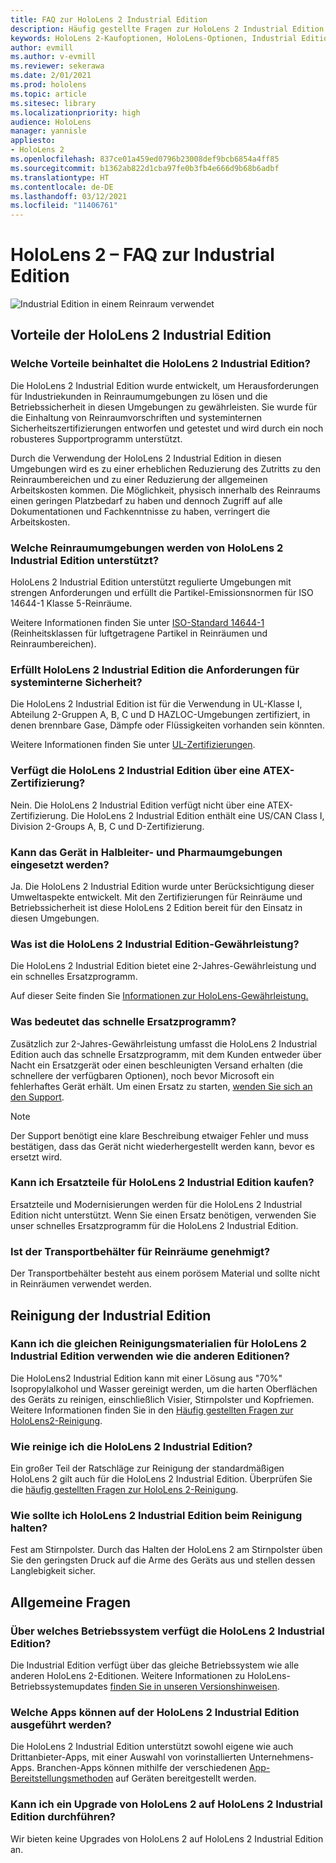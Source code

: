 ```yaml
---
title: FAQ zur HoloLens 2 Industrial Edition
description: Häufig gestellte Fragen zur HoloLens 2 Industrial Edition
keywords: HoloLens 2-Kaufoptionen, HoloLens-Optionen, Industrial Edition
author: evmill
ms.author: v-evmill
ms.reviewer: sekerawa
ms.date: 2/01/2021
ms.prod: hololens
ms.topic: article
ms.sitesec: library
ms.localizationpriority: high
audience: HoloLens
manager: yannisle
appliesto:
- HoloLens 2
ms.openlocfilehash: 837ce01a459ed0796b23008def9bcb6854a4ff85
ms.sourcegitcommit: b1362ab822d1cba97fe0b3fb4e666d9b68b6adbf
ms.translationtype: HT
ms.contentlocale: de-DE
ms.lasthandoff: 03/12/2021
ms.locfileid: "11406761"
---
```

# <a name="hololens-2---industrial-edition-faq"></a>HoloLens 2 – FAQ zur Industrial Edition

![Industrial Edition in einem Reinraum verwendet](./images/industrial-sku-with-remote-assist.png)

## <a name="hololens-2-industrial-edition-benefits"></a>Vorteile der HoloLens 2 Industrial Edition

### <a name="what-benefits-does-hololens-2-industrial-edition-2-include"></a>Welche Vorteile beinhaltet die HoloLens 2 Industrial Edition?

Die HoloLens 2 Industrial Edition wurde entwickelt, um Herausforderungen für Industriekunden in Reinraumumgebungen zu lösen und die Betriebssicherheit in diesen Umgebungen zu gewährleisten. Sie wurde für die Einhaltung von Reinraumvorschriften und systeminternen Sicherheitszertifizierungen entworfen und getestet und wird durch ein noch robusteres Supportprogramm unterstützt.

Durch die Verwendung der HoloLens 2 Industrial Edition in diesen Umgebungen wird es zu einer erheblichen Reduzierung des Zutritts zu den Reinraumbereichen und zu einer Reduzierung der allgemeinen Arbeitskosten kommen. Die Möglichkeit, physisch innerhalb des Reinraums einen geringen Platzbedarf zu haben und dennoch Zugriff auf alle Dokumentationen und Fachkenntnisse zu haben, verringert die Arbeitskosten.

### <a name="what-clean-room-environments-does-hololens-2-industrial-edition-support"></a>Welche Reinraumumgebungen werden von HoloLens 2 Industrial Edition unterstützt?

HoloLens 2 Industrial Edition unterstützt regulierte Umgebungen mit strengen Anforderungen und erfüllt die Partikel-Emissionsnormen für ISO 14644-1 Klasse 5-Reinräume.

Weitere Informationen finden Sie unter [ISO-Standard 14644-1](https://www.iso.org/standard/53394.html) (Reinheitsklassen für luftgetragene Partikel in Reinräumen und Reinraumbereichen).

### <a name="does-hololens-2-industrial-edition-meet-requirements-for-intrinsic-safety"></a>Erfüllt HoloLens 2 Industrial Edition die Anforderungen für systeminterne Sicherheit?

Die HoloLens 2 Industrial Edition ist für die Verwendung in UL-Klasse I, Abteilung 2-Gruppen A, B, C und D HAZLOC-Umgebungen zertifiziert, in denen brennbare Gase, Dämpfe oder Flüssigkeiten vorhanden sein könnten.

Weitere Informationen finden Sie unter [UL-Zertifizierungen](https://www.ul.com/services/ul-and-c-ul-hazardous-areas-certification-north-america?csrf-token=CIwNZNlR4XbisJF39I8yWnWX9wX4WFoz&amp;Search=UL+Class+I%2C+Dev+2+&amp;search-submit=Search).

### <a name="does-the-hololens-2-industrial-edition-hold-an-atex-certification"></a>Verfügt die HoloLens 2 Industrial Edition über eine ATEX-Zertifizierung?

Nein. Die HoloLens 2 Industrial Edition verfügt nicht über eine ATEX-Zertifizierung. Die HoloLens 2 Industrial Edition enthält eine US/CAN Class I, Division 2-Groups A, B, C und D-Zertifizierung.

### <a name="can-the-device-be-used-in-semiconductor-and-pharmaceutical-environments"></a>Kann das Gerät in Halbleiter- und Pharmaumgebungen eingesetzt werden?

Ja. Die HoloLens 2 Industrial Edition wurde unter Berücksichtigung dieser Umweltaspekte entwickelt. Mit den Zertifizierungen für Reinräume und Betriebssicherheit ist diese HoloLens 2 Edition bereit für den Einsatz in diesen Umgebungen.

### <a name="what-is-the-hololens-2-industrial-edition-warranty"></a>Was ist die HoloLens 2 Industrial Edition-Gewährleistung?

Die HoloLens 2 Industrial Edition bietet eine 2-Jahres-Gewährleistung und ein schnelles Ersatzprogramm.

Auf dieser Seite finden Sie [Informationen zur HoloLens-Gewährleistung.](https://support.microsoft.com/warranty)

### <a name="what39s-the-rapid-replacement-program"></a>Was bedeutet das schnelle Ersatzprogramm?

Zusätzlich zur 2-Jahres-Gewährleistung umfasst die HoloLens 2 Industrial Edition auch das schnelle Ersatzprogramm, mit dem Kunden entweder über Nacht ein Ersatzgerät oder einen beschleunigten Versand erhalten (die schnellere der verfügbaren Optionen), noch bevor Microsoft ein fehlerhaftes Gerät erhält. Um einen Ersatz zu starten, [wenden Sie sich an den Support](https://aka.ms/hololenssupport).

> [!NOTE]
> Der Support benötigt eine klare Beschreibung etwaiger Fehler und muss bestätigen, dass das Gerät nicht wiederhergestellt werden kann, bevor es ersetzt wird.

### <a name="can-i-purchase-replacement-parts-for-hololens-2-industrial-edition"></a>Kann ich Ersatzteile für HoloLens 2 Industrial Edition kaufen?

Ersatzteile und Modernisierungen werden für die HoloLens 2 Industrial Edition nicht unterstützt. Wenn Sie einen Ersatz benötigen, verwenden Sie unser schnelles Ersatzprogramm für die HoloLens 2 Industrial Edition.

### <a name="is-the-carrying-case-clean-room-approved"></a>Ist der Transportbehälter für Reinräume genehmigt?

Der Transportbehälter besteht aus einem porösem Material und sollte nicht in Reinräumen verwendet werden.

## <a name="cleaning-the-industrial-edition"></a>Reinigung der Industrial Edition

### <a name="can-i-use-the-same-cleaning-materials-for-hololens-2-industrial-edition-as-the-other-editions"></a>Kann ich die gleichen Reinigungsmaterialien für HoloLens 2 Industrial Edition verwenden wie die anderen Editionen?

Die HoloLens2 Industrial Edition kann mit einer Lösung aus &quot;70%&quot; Isopropylalkohol und Wasser gereinigt werden, um die harten Oberflächen des Geräts zu reinigen, einschließlich Visier, Stirnpolster und Kopfriemen. Weitere Informationen finden Sie in den [Häufig gestellten Fragen zur HoloLens2-Reinigung](https://docs.microsoft.com/hololens/hololens2-maintenance).

### <a name="how-do-i-clean-hololens-2-industrial-edition"></a>Wie reinige ich die HoloLens 2 Industrial Edition?

Ein großer Teil der Ratschläge zur Reinigung der standardmäßigen HoloLens 2 gilt auch für die HoloLens 2 Industrial Edition. Überprüfen Sie die [häufig gestellten Fragen zur HoloLens 2-Reinigung](https://docs.microsoft.com/hololens/hololens2-maintenance).

### <a name="how-should-i-hold-hololens-2-industrial-edition-when-cleaning-it"></a>Wie sollte ich HoloLens 2 Industrial Edition beim Reinigung halten?

Fest am Stirnpolster. Durch das Halten der HoloLens 2 am Stirnpolster üben Sie den geringsten Druck auf die Arme des Geräts aus und stellen dessen Langlebigkeit sicher.

## <a name="general-questions"></a>Allgemeine Fragen

### <a name="what-operating-system-does-the-hololens-2-industrial-edition-have"></a>Über welches Betriebssystem verfügt die HoloLens 2 Industrial Edition?

Die Industrial Edition verfügt über das gleiche Betriebssystem wie alle anderen HoloLens 2-Editionen. Weitere Informationen zu HoloLens-Betriebssystemupdates [finden Sie in unseren Versionshinweisen](hololens-release-notes.md).

### <a name="what-apps-can-run-on-the-hololens-2-industrial-edition"></a>Welche Apps können auf der HoloLens 2 Industrial Edition ausgeführt werden?

Die HoloLens 2 Industrial Edition unterstützt sowohl eigene wie auch Drittanbieter-Apps, mit einer Auswahl von vorinstallierten Unternehmens-Apps. Branchen-Apps können mithilfe der verschiedenen [App-Bereitstellungsmethoden](https://docs.microsoft.com/hololens/app-deploy-overview) auf Geräten bereitgestellt werden.

### <a name="can-i-upgrade-from-hololens-2-to-hololens-2-industrial-edition"></a>Kann ich ein Upgrade von HoloLens 2 auf HoloLens 2 Industrial Edition durchführen?

Wir bieten keine Upgrades von HoloLens 2 auf HoloLens 2 Industrial Edition an.
